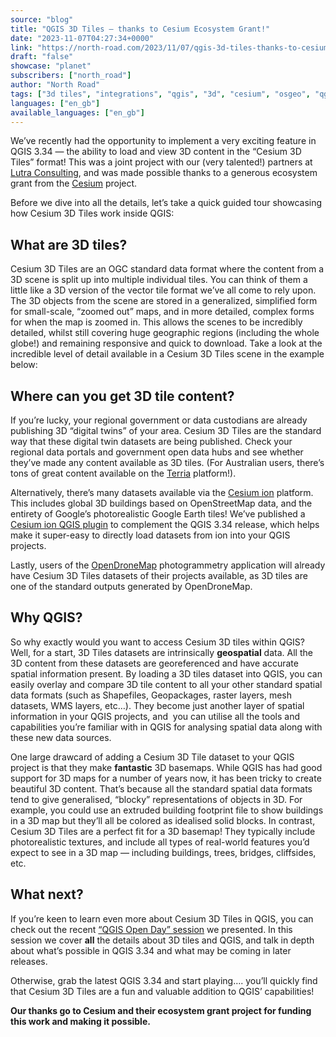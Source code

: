 ```yaml
---
source: "blog"
title: "QGIS 3D Tiles – thanks to Cesium Ecosystem Grant!"
date: "2023-11-07T04:27:34+0000"
link: "https://north-road.com/2023/11/07/qgis-3d-tiles-thanks-to-cesium-ecosystem-grant/"
draft: "false"
showcase: "planet"
subscribers: ["north_road"]
author: "North Road"
tags: ["3d tiles", "integrations", "qgis", "3d", "cesium", "osgeo", "qgis", "tiles"]
languages: ["en_gb"]
available_languages: ["en_gb"]
---
```


<p>We&#8217;ve recently had the opportunity to implement a very exciting feature in QGIS 3.34 &#8212; the ability to load and view 3D content in the &#8220;Cesium 3D Tiles&#8221; format! This was a joint project with our (very talented!) partners at <a class="ql-link" href="https://www.lutraconsulting.co.uk/" rel="noopener noreferrer" target="_blank">Lutra Consulting</a>, and was made possible thanks to a generous ecosystem grant from the <a href="https://cesium.com/">Cesium</a> project.</p>
<p>Before we dive into all the details, let&#8217;s take a quick guided tour showcasing how Cesium 3D Tiles work inside QGIS:</p>
<p></p>
<h2>What are 3D tiles?</h2>
<p>Cesium 3D Tiles are an OGC standard data format where the content from a 3D scene is split up into multiple individual tiles. You can think of them a little like a 3D version of the vector tile format we&#8217;ve all come to rely upon. The 3D objects from the scene are stored in a generalized, simplified form for small-scale, &#8220;zoomed out&#8221; maps, and in more detailed, complex forms for when the map is zoomed in. This allows the scenes to be incredibly detailed, whilst still covering huge geographic regions (including the whole globe!) and remaining responsive and quick to download. Take a look at the incredible level of detail available in a Cesium 3D Tiles scene in the example below:</p>
<p></p>
<h2>Where can you get 3D tile content?</h2>
<p>If you&#8217;re lucky, your regional government or data custodians are already publishing 3D &#8220;digital twins&#8221; of your area. Cesium 3D Tiles are the standard way that these digital twin datasets are being published. Check your regional data portals and government open data hubs and see whether they&#8217;ve made any content available as 3D tiles. (For Australian users, there&#8217;s tons of great content available on the <a href="https://www.csiro.au/en/research/technology-space/data/Terria">Terria</a> platform!).</p>
<p>Alternatively, there&#8217;s many datasets available via the <a href="https://ion.cesium.com/">Cesium ion</a> platform. This includes global 3D buildings based on OpenStreetMap data, and the entirety of Google&#8217;s photorealistic Google Earth tiles! We&#8217;ve published a <a href="https://plugins.qgis.org/plugins/cesium_ion/">Cesium ion QGIS plugin</a> to complement the QGIS 3.34 release, which helps make it super-easy to directly load datasets from ion into your QGIS projects.</p>
<p>Lastly, users of the <a href="https://www.opendronemap.org/">OpenDroneMap</a> photogrammetry application will already have Cesium 3D Tiles datasets of their projects available, as 3D tiles are one of the standard outputs generated by OpenDroneMap.</p>
<h2>Why QGIS?</h2>
<p>So why exactly would you want to access Cesium 3D tiles within QGIS? Well, for a start, 3D Tiles datasets are intrinsically <strong>geospatial</strong> data. All the 3D content from these datasets are georeferenced and have accurate spatial information present. By loading a 3D tiles dataset into QGIS, you can easily overlay and compare 3D tile content to all your other standard spatial data formats (such as Shapefiles, Geopackages, raster layers, mesh datasets, WMS layers, etc&#8230;). They become just another layer of spatial information in your QGIS projects, and  you can utilise all the tools and capabilities you&#8217;re familiar with in QGIS for analysing spatial data along with these new data sources.</p>
<p>One large drawcard of adding a Cesium 3D Tile dataset to your QGIS project is that they make <strong>fantastic</strong> 3D basemaps. While QGIS has had good support for 3D maps for a number of years now, it has been tricky to create beautiful 3D content. That&#8217;s because all the standard spatial data formats tend to give generalised, &#8220;blocky&#8221; representations of objects in 3D. For example, you could use an extruded building footprint file to show buildings in a 3D map but they&#8217;ll all be colored as idealised solid blocks. In contrast, Cesium 3D Tiles are a perfect fit for a 3D basemap! They typically include photorealistic textures, and include all types of real-world features you&#8217;d expect to see in a 3D map &#8212; including buildings, trees, bridges, cliffsides, etc.</p>
<h2>What next?</h2>
<p>If you&#8217;re keen to learn even more about Cesium 3D Tiles in QGIS, you can check out the recent <a href="https://www.youtube.com/live/vazJlXTcLsw?si=jNzI59y_Un-fHh1z">&#8220;QGIS Open Day&#8221; session</a> we presented. In this session we cover <strong>all</strong> the details about 3D tiles and QGIS, and talk in depth about what&#8217;s possible in QGIS 3.34 and what may be coming in later releases.</p>
<p>Otherwise, grab the latest QGIS 3.34 and start playing&#8230;. you&#8217;ll quickly find that Cesium 3D Tiles are a fun and valuable addition to QGIS&#8217; capabilities!</p>
<p><strong>Our thanks go to Cesium and their ecosystem grant project for funding this work and making it possible.</strong></p>
<div class="supsystic-social-sharing supsystic-social-sharing-package-flat supsystic-social-sharing-hide-on-homepage supsystic-social-sharing-spacing supsystic-social-sharing-content supsystic-social-sharing-content-align-left" style="font-size: 0.7em!important; display: none;"><a class="social-sharing-button sharer-flat sharer-flat-1 counter-standard without-counter twitter" href="https://twitter.com/share?url=https%3A%2F%2Fnorth-road.com%2F2023%2F11%2F07%2Fqgis-3d-tiles-thanks-to-cesium-ecosystem-grant%2F&amp;text=QGIS+3D+Tiles+%26%238211%3B+thanks+to+Cesium+Ecosystem+Grant%21" rel="nofollow" target="_blank" title="Twitter"><i class="fa-ssbs fa-ssbs-fw fa-ssbs-twitter"></i><div class="counter-wrap standard"><span class="counter">0</span></div></a><a class="social-sharing-button sharer-flat sharer-flat-1 counter-standard without-counter linkedin" href="https://www.linkedin.com/shareArticle?mini=true&amp;title=QGIS+3D+Tiles+%26%238211%3B+thanks+to+Cesium+Ecosystem+Grant%21&amp;url=https%3A%2F%2Fnorth-road.com%2F2023%2F11%2F07%2Fqgis-3d-tiles-thanks-to-cesium-ecosystem-grant%2F" rel="nofollow" target="_blank" title="Linkedin"><i class="fa-ssbs fa-ssbs-fw fa-ssbs-linkedin"></i><div class="counter-wrap standard"><span class="counter">0</span></div></a><a class="social-sharing-button sharer-flat sharer-flat-1 counter-standard without-counter facebook" href="http://www.facebook.com/sharer.php?u=https%3A%2F%2Fnorth-road.com%2F2023%2F11%2F07%2Fqgis-3d-tiles-thanks-to-cesium-ecosystem-grant%2F" rel="nofollow" target="_blank" title="Facebook"><i class="fa-ssbs fa-ssbs-fw fa-ssbs-facebook"></i><div class="counter-wrap standard"><span class="counter">0</span></div></a></div>
